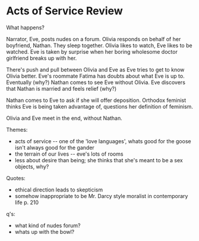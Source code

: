 # Acts of Service Review


What happens? 

Narrator, Eve, posts nudes on a forum. Olivia responds on behalf
of her boyfriend, Nathan. They sleep together. Olivia likes to watch,
Eve likes to be watched. Eve is taken by surprise when her boring wholesome
doctor girlfriend breaks up with her.

There's push and pull between Olivia and Eve as Eve tries to get to know Olivia better.
Eve's roommate Fatima has doubts about what Eve is up to.
Eventually (why?) Nathan comes to see Eve without Olivia.
Eve discovers that Nathan is married and feels relief (why?)

Nathan comes to Eve to ask if she will offer deposition. Orthodox feminist
thinks Eve is being taken advantage of, questions her definition of feminism.

Olivia and Eve meet in the end, without Nathan.

Themes:

- acts of service -- one of the 'love languages', whats good for the goose isn't always good for the gander
- the terrain of our lives -- eve's lots of rooms
- less about desire than being; she thinks that she's meant to be a sex objects, why?


Quotes:
- ethical direction leads to skepticism
- somehow inappropriate to be Mr. Darcy style moralist in contemporary life p. 210


q's:

- what kind of nudes forum? 
- whats up with the bowl?

